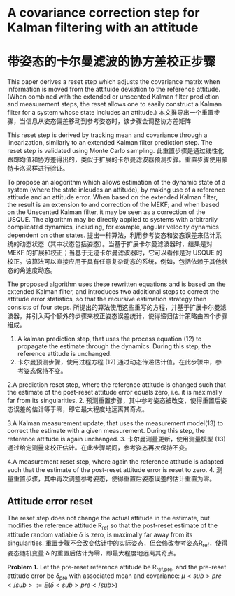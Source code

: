 # A covariance correction step for Kalman filtering with an attitude
# 带姿态的卡尔曼滤波的协方差校正步骤

This paper derives a reset step which adjusts the covariance matrix when information is moved from the attituide deviation to the reference attitude.
(When combined with the extended or unscented Kalman filter prediction and measurement steps, the reset allows one to easily construct a Kalman filter for a system whose state includes an attitude.)
本文推导出一个重置步骤，当信息从姿态偏差移动到参考姿态时，该步骤会调整协方差矩阵

This reset step is derived by tracking mean and covariance through a linearization, similarly to an extended Kalman filter prediction step. The reset step is validated using Monte Carlo sampling.
此重置步骤是通过线性化跟踪均值和协方差得出的，类似于扩展的卡尔曼滤波器预测步骤。重置步骤使用蒙特卡洛采样进行验证。

To propose an alogorithm which allows estimation of the dynamic state of a system (where the state inlcudes an attitude), by making use of a reference attitude and an attitude error. When based on the extended Kalman filter, the result is an extension to and correction of the MEKF; and when based on the Unscented Kalman filter, it may be seen as a correction of the USQUE. The algorithm may be directly applied to systems with arbitrarily complicated dynamics, including, for example, angular velocity dynamics dependent on other states.
提出一种算法，利用参考姿态和姿态误差来估计系统的动态状态（其中状态包括姿态）。当基于扩展卡尔曼滤波器时，结果是对 MEKF 的扩展和校正；当基于无迹卡尔曼滤波器时，它可以看作是对 USQUE 的校正。该算法可以直接应用于具有任意复杂动态的系统，例如，包括依赖于其他状态的角速度动态。

The proposed algorithm uses these rewritten equations and is based on the extended Kalman filter, and introduces two additional steps to correct the attitude error statistics, so that the recursive estimation strategy then consists of four steps.
所提出的算法使用这些重写的方程，并基于扩展卡尔曼滤波器，并引入两个额外的步骤来校正姿态误差统计，使得递归估计策略由四个步骤组成。
1. A kalman prediction step, that uses the process equation (12) to propagate the estimate through the dynamics. During this step, the reference attitude is unchanged. 
1. 卡尔曼预测步骤，使用过程方程 (12) 通过动态传递估计值。在此步骤中，参考姿态保持不变。

2.A prediction reset step, where the reference attitude is changed such that the estimate of the post-reset attitude error equals zero, i.e. it is maximally far from its singularities.
2. 预测重置步骤，其中参考姿态被改变，使得重置后姿态误差的估计等于零，即它最大程度地远离其奇点。

3.A Kalman measurement update, that uses the measurement model(13) to correct the estimate with a given measurement. During this step, the reference attitude is again unchanged.
3. 卡尔曼测量更新，使用测量模型 (13) 通过给定测量来校正估计。在此步骤期间，参考姿态再次保持不变。

4.A measurement reset step, where again the reference attitude is adapted such that the estimate of the post-reset attitude error is reset to zero.
4. 测量重置步骤，其中再次调整参考姿态，使得重置后姿态误差的估计重置为零。

## Attitude error reset

The reset step does not change the actual attitude in the estimate, but modifies the reference attitude R<sub>ref</sub> so that the post-reset estimate of the attitude random vatiable δ is zero, is maximally far away from its singularities. 
重置步骤不会改变估计中的实际姿态，但会修改参考姿态R<sub>ref</sub>，使得姿态随机变量 δ 的重置后估计为零，即最大程度地远离其奇点。

**Problem 1.** Let the pre-reset reference attitude be R<sub>ref,pre</sub>, and the pre-reset attitude error be δ<sub>pre</sub> with associated mean and covariance:
$µ<sub>pre</sub> := E(δ<sub>pre</sub>)$
